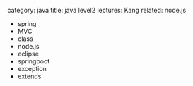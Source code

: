 category: java
title: java level2
lectures: Kang
related: node.js

- spring
- MVC
- class
- node.js
- eclipse
- springboot
- exception
- extends
